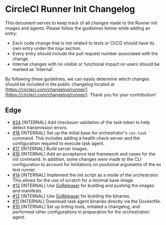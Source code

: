 # CircleCI Runner Init Changelog

This document serves to keep track of all changes made to the Runner init images and agents. Please follow the guidelines below while adding an entry:

- Each code change that is not related to tests or CI/CD should have its own entry under the `Edge` section.
- Every entry should include the pull request number associated with the change.
- Internal changes with no visible or functional impact on users should be marked as 'Internal'.

By following these guidelines, we can easily determine which changes should be included in the public changelog located at [https://circleci.com/changelog/runner/](https://circleci.com/changelog/runner/). Thank you for your contribution!

## Edge

- [#24](https://github.com/circleci/runner-init/pull/24) [INTERNAL] Add checksum validation of the task token to help detect transmission errors.
- [#18](https://github.com/circleci/runner-init/pull/18) [INTERNAL] Set up the initial base for orchestrator's `run-task` command. This includes adding a health check server and the configuration required to execute task agent.
- [#17](https://github.com/circleci/runner-init/pull/17) [INTERNAL] Build server images.
- [#16](https://github.com/circleci/runner-init/pull/16) [INTERNAL] Add an acceptance test framework and cases for the init command. In addition, some changes were made to the CLI configuration to account for limitations on positional arguments of the ex test runner.
- [#14](https://github.com/circleci/runner-init/pull/14) [INTERNAL] Implement the init script as a mode of the orchestrator. This allows for the use of scratch for a minimal base image.
- [#13](https://github.com/circleci/runner-init/pull/13) [INTERNAL] Use [GoReleaser](https://goreleaser.com/) for building and pushing the images and manifests.
- [#12](https://github.com/circleci/runner-init/pull/12) [INTERNAL] Use [GoReleaser](https://goreleaser.com/) for building the binaries.
- [#11](https://github.com/circleci/runner-init/pull/11) [INTERNAL] Download task agent binaries directly via the Dockerfile.
- [#10](https://github.com/circleci/runner-init/pull/10) [INTERNAL] Set up linting tools, initiated a changelog, and performed other configurations in preparation for the orchestration agent.
